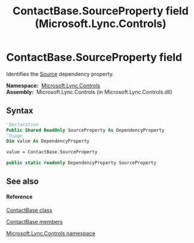 ﻿---
title: ContactBase.SourceProperty field (Microsoft.Lync.Controls)
TOCTitle: SourceProperty field
ms:assetid: F:Microsoft.Lync.Controls.ContactBase.SourceProperty_DI_3_UC_OCS14MrefLyncWPF
ms:mtpsurl: https://msdn.microsoft.com/en-us/library/microsoft.lync.controls.contactbase.sourceproperty_di_3_uc_ocs14mreflyncwpf(v=office.15)
ms:contentKeyID: 48591160
ms.date: 07/28/2014
mtps_version: v=office.15
f1_keywords:
- Microsoft.Lync.Controls.ContactBase.SourceProperty
dev_langs:
- CSharp
- JScript
- VB
- other
---

# ContactBase.SourceProperty field

Identifies the [Source](contactbase-source-property-microsoft-lync-controls_1.md) dependency property.

**Namespace:**  [Microsoft.Lync.Controls](microsoft-lync-controls-namespace_1.md)  
**Assembly:**  Microsoft.Lync.Controls (in Microsoft.Lync.Controls.dll)

## Syntax

``` vb
'Declaration
Public Shared ReadOnly SourceProperty As DependencyProperty
'Usage
Dim value As DependencyProperty

value = ContactBase.SourceProperty
```

``` csharp
public static readonly DependencyProperty SourceProperty
```

## See also

#### Reference

[ContactBase class](contactbase-class-microsoft-lync-controls_1.md)

[ContactBase members](contactbase-members-microsoft-lync-controls_1.md)

[Microsoft.Lync.Controls namespace](microsoft-lync-controls-namespace_1.md)

